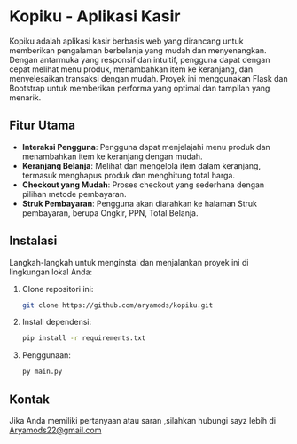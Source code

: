 # Kopiku - Aplikasi Kasir

Kopiku adalah aplikasi kasir berbasis web yang dirancang untuk memberikan pengalaman berbelanja yang mudah dan menyenangkan. Dengan antarmuka yang responsif dan intuitif, pengguna dapat dengan cepat melihat menu produk, menambahkan item ke keranjang, dan menyelesaikan transaksi dengan mudah. Proyek ini menggunakan Flask dan Bootstrap untuk memberikan performa yang optimal dan tampilan yang menarik.

## Fitur Utama

- **Interaksi Pengguna**: Pengguna dapat menjelajahi menu produk dan menambahkan item ke keranjang dengan mudah.
- **Keranjang Belanja**: Melihat dan mengelola item dalam keranjang, termasuk menghapus produk dan menghitung total harga.
- **Checkout yang Mudah**: Proses checkout yang sederhana dengan pilihan metode pembayaran.
- **Struk Pembayaran**: Pengguna akan diarahkan ke halaman Struk pembayaran, berupa Ongkir, PPN, Total Belanja.

## Instalasi

Langkah-langkah untuk menginstal dan menjalankan proyek ini di lingkungan lokal Anda:

1. Clone repositori ini:
   ```bash
   git clone https://github.com/aryamods/kopiku.git
   
2. Install dependensi:
   ```bash
   pip install -r requirements.txt

2. Penggunaan:
   ```bash
   py main.py

## Kontak
Jika Anda memiliki pertanyaan atau saran ,silahkan hubungi sayz lebih di Aryamods22@gmail.com
